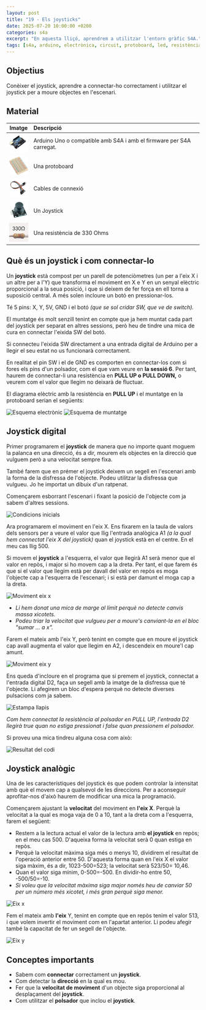 ```yaml
---
layout: post
title: "19 - Els joysticks"
date: 2025-07-20 10:00:00 +0200
categories: s4a
excerpt: "En aquesta lliçó, aprendrem a utilitzar l'entorn gràfic S4A."
tags: [s4a, arduino, electrònica, circuit, protoboard, led, resistència, potenciòmetre]
---
```


[img1]: /assets/imatges/s4a/s4a_19_01.png "Esquema electrònic"
[img2]: /assets/imatges/s4a/s4a_19_02.png "Esquema de muntatge"
[img3]: /assets/imatges/s4a/s4a_19_03.png "Condicions inicials"
[img4]: /assets/imatges/s4a/s4a_19_04.png "Moviment eix x"
[img5]: /assets/imatges/s4a/s4a_19_05.png "Moviment eix y"
[img6]: /assets/imatges/s4a/s4a_19_06.png "Estampa llapis"
[img7]: /assets/imatges/s4a/s4a_19_07.png "Resultat del codi"
[img8]: /assets/imatges/s4a/s4a_19_08.png "Eix x"
[img9]: /assets/imatges/s4a/s4a_19_09.png "Eix y"

## Objectius

Conèixer el joystick, aprendre a connectar-ho correctament i utilitzar el joystick per a moure objectes en l'escenari.

## Material

|                                 Imatge                                 | Descripció                                                           |
| :--------------------------------------------------------------------: | :------------------------------------------------------------------- |
|     <img src="/assets/imatges/mat/mat_unor3.png" width="50" height="50">      | Arduino Uno o compatible amb S4A i amb el firmware per S4A carregat. |
|   <img src="/assets/imatges/mat/mat_protoboard.png" width="50" height="50">   | Una protoboard                                                       |
|     <img src="/assets/imatges/mat/mat_dupont.png" width="50" height="50">     | Cables de connexió                                                   |
| <img src="/assets/imatges/mat/mat_KY-023.png" width="50" height="50"> | Un Joystick                                                          |
|    <img src="/assets/imatges/mat/mat_resis330.png" width="50" height="50">    | Una resistència de 330 Ohms                                          |

## Què és un joystick i com connectar-lo

Un **joystick** està compost per un parell de potenciòmetres (un per a l'eix X i un altre per a l'Y) que transforma el moviment en X e Y en un senyal elèctric proporcional a la seua posició, i que si deixem de fer força en ell torna a suposició central. A més solen incloure un botó en pressionar-los.

Té 5 pins: X, Y, 5V, GND i el botó _(que se sol cridar SW, que ve de switch)._

El muntatge és molt senzill tenint en compte que ja hem muntat cada part del joystick per separat en altres sessions, però heu de tindre una mica de cura en connectar l'eixida SW del botó.

Si connecteu l'eixida SW directament a una entrada digital de Arduino per a llegir el seu estat no us funcionarà correctament.

En realitat el pin SW i el de GND es comporten en connectar-los com si fores els pins d'un polsador, com el que vam veure en **la sessió 6**. Per tant, haurem de connectar-li una resistència en **PULL UP o PULL DOWN,** o veurem com el valor que llegim no deixarà de fluctuar.

El diagrama elèctric amb la resistència en **PULL UP** i el muntatge en la protoboard serian el següents:

![Esquema electrònic](img1)
![Esquema de muntatge](img2)

## Joystick digital

Primer programarem el **joystick** de manera que no importe quant moguem la palanca en una direcció, és a dir, mourem els objectes en la direcció que vulguem però a una velocitat sempre fixa.

També farem que en prémer el joystick deixem un segell en l'escenari amb la forma de la disfressa de l'objecte. Podeu utilitzar la disfressa que vulgueu. Jo he importat un dibuix d'un ratpenat.

Començarem esborrant l'escenari i fixant la posició de l'objecte com ja sabem d'altres sessions.

![Condicions inicials](img3)

Ara programarem el moviment en l'eix X. Ens fixarem en la taula de valors dels sensors per a veure el valor que llig l'entrada analògica A1 _(a la qual hem connectat l'eix X del joystick)_ quan el joystick està en el centre. En el meu cas llig 500.

Si movem el **joystick** a l'esquerra, el valor que llegirà A1 serà menor que el valor en repòs, i major si ho movem cap a la dreta. Per tant, el que farem és que si el valor que llegim està per davall del valor en repòs es moga l'objecte cap a l'esquerra de l'escenari; i si està per damunt el moga cap a la dreta.

![Moviment eix x](img4)

- _Li hem donat una mica de marge al límit perquè no detecte canvis massa xicotets._
- _Podeu triar la velocitat que vulgueu per a moure's canviant-la en el bloc "sumar ... a x"._

Farem el mateix amb l'eix Y, però tenint en compte que en moure el joystick cap avall augmenta el valor que llegim en A2, i descendeix en moure'l cap amunt.

![Moviment eix y](img5)

Ens queda d'incloure en el programa que si premem el joystick, connectat a l'entrada digital D2, faça un segell amb la imatge de la disfressa que té l'objecte. Li afegirem un bloc d'espera perquè no detecte diverses pulsacions com ja sabem.

![Estampa llapis](img6)

_Com hem connectat la resistència al polsador en PULL UP, l'entrada D2 llegirà true quan no estiga pressionat i false quan pressionem el polsador._

Si proveu una mica tindreu alguna cosa com això:

![Resultat del codi](img7)

## Joystick analògic

Una de les característiques del joystick és que podem controlar la intensitat amb què el movem cap a qualsevol de les direccions. Per a aconseguir aprofitar-nos d'això haurem de modificar una mica la programació.

Començarem ajustant la **velocitat** del moviment en **l'eix X**. Perquè la velocitat a la qual es moga vaja de 0 a 10, tant a la dreta com a l'esquerra, farem el següent:

- Restem a la lectura actual el valor de la lectura amb **el joystick** en repòs; en el meu cas 500. D'aqueixa forma la velocitat serà 0 quan estiga en repòs.
- Perquè la velocitat màxima siga més o menys 10, dividirem el resultat de l'operació anterior entre 50. D'aquesta forma quan en l'eix X el valor siga màxim, és a dir, 1023-500=523; la velocitat serà 523/50= 10,46.
- Quan el valor siga mínim, 0-500=-500. En dividir-ho entre 50, -500/50=-10.
- _Si voleu que la velocitat màxima siga major només heu de canviar 50 per un número més xicotet, i més gran perquè siga menor._

![Eix x](img8)

Fem el mateix amb **l'eix** Y, tenint en compte que en repòs tenim el valor 513, i que volem invertir el moviment com en l'apartat anterior. Li podeu afegir també la capacitat de fer un segell de l'objecte.

![Eix y](img9)

## Conceptes importants

- Sabem com **connectar** correctament un **joystick**.
- Com detectar la **direcció** en la qual es mou.
- Fer que la **velocitat de moviment** d'un objecte siga proporcional al desplaçament del **joystick**.
- Com utilitzar el **polsador** que inclou el **joystick**.


